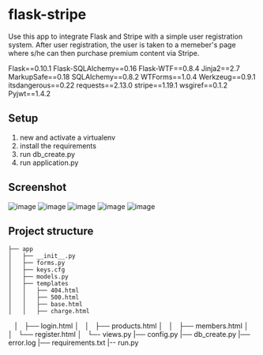 flask-stripe
========================

Use this app to integrate Flask and Stripe with a simple user registration system. After user registration, the user is taken to a memeber's page where s/he can then purchase premium content via Stripe.

Flask==0.10.1
Flask-SQLAlchemy==0.16
Flask-WTF==0.8.4
Jinja2==2.7
MarkupSafe==0.18
SQLAlchemy==0.8.2
WTForms==1.0.4
Werkzeug==0.9.1
itsdangerous==0.22
requests==2.13.0
stripe==1.19.1
wsgiref==0.1.2
Pyjwt==1.4.2
 
## Setup

1. new and activate a virtualenv
2. install the requirements
3. run db_create.py
4. run application.py


## Screenshot
![image](https://github.com/JisongLiu/6998ModernService/edit/master/screenshots/1.jpg)
![image](https://github.com/JisongLiu/6998ModernService/edit/master/screenshots/2.jpg)
![image](https://github.com/JisongLiu/6998ModernService/edit/master/screenshots/3.jpg)
![image](https://github.com/JisongLiu/6998ModernService/edit/master/screenshots/4.jpg)
![image](https://github.com/JisongLiu/6998ModernService/edit/master/screenshots/5.jpg)

## Project structure
    ├── app
    │   ├── __init__.py
    │   ├── forms.py
    │   ├── keys.cfg
    │   ├── models.py
    │   ├── templates
    │   │   ├── 404.html
    │   │   ├── 500.html
    │   │   ├── base.html
    │   │   ├── charge.html
    │   ├── login.html
    │   │   ├── products.html
    │   │   ├── members.html
    │   │   └── register.html
    │   └─- views.py
    |── config.py
    |── db_create.py
    |── error.log
    |── requirements.txt
    |-- run.py

